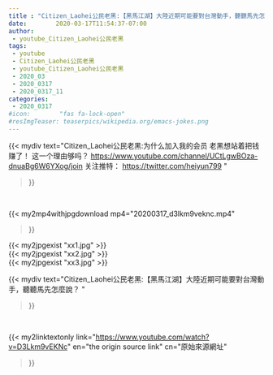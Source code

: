 ```yaml
---
title : "Citizen_Laohei公民老黑:【黑馬江湖】大陸近期可能要對台灣動手，聽聽馬先怎麼說？ "
date:        2020-03-17T11:54:37-07:00
author:
 - youtube_Citizen_Laohei公民老黑
tags:
 - youtube
 - Citizen_Laohei公民老黑
 - youtube_Citizen_Laohei公民老黑
 - 2020_03
 - 2020_0317
 - 2020_0317_11
categories:
 - 2020_0317
#icon:        "fas fa-lock-open"
#resImgTeaser: teaserpics/wikipedia.org/emacs-jokes.png
---
```


{{< mydiv text="Citizen_Laohei公民老黑:为什么加入我的会员 老黑想站着把钱赚了！ 这一个理由够吗？ https://www.youtube.com/channel/UCtLgwBOza-dnuaBg6W6YXog/join  关注推特： https://twitter.com/heiyun799 "
>}}
<br>


{{< my2mp4withjpgdownload mp4="20200317_d3lkm9veknc.mp4"
>}}

{{< my2jpgexist "xx1.jpg" >}}<br>
{{< my2jpgexist "xx2.jpg" >}}<br>
{{< my2jpgexist "xx3.jpg" >}}<br>



{{< mydiv text="Citizen_Laohei公民老黑:【黑馬江湖】大陸近期可能要對台灣動手，聽聽馬先怎麼說？ "
>}}
<br>

{{< my2linktextonly link="https://www.youtube.com/watch?v=D3Lkm9vEKNc"
en="the origin source link" cn="原始來源網址"
>}}


<br>

